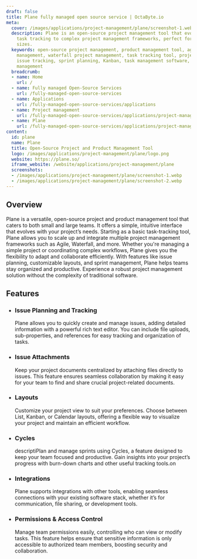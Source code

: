 ```yaml
---
draft: false
title: Plane fully managed open source service | OctaByte.io
meta:
  cover: /images/applications/project-management/plane/screenshot-1.webp
  description: Plane is an open-source project management tool that evolves from simple
    task tracking to complex project management frameworks, perfect for teams of all
    sizes.
  keywords: open-source project management, product management tool, agile project
    management, waterfall project management, task tracking tool, project collaboration,
    issue tracking, sprint planning, Kanban, task management software, Plane project
    management
  breadcrumb:
  - name: Home
    url: /
  - name: Fully managed Open-Source Services
    url: /fully-managed-open-source-services
  - name: Applications
    url: /fully-managed-open-source-services/applications
  - name: Project management
    url: /fully-managed-open-source-services/applications/project-management
  - name: Plane
    url: /fully-managed-open-source-services/applications/project-management/plane
content:
  id: plane
  name: Plane
  title: Open-Source Project and Product Management Tool
  logo: /images/applications/project-management/plane/logo.png
  website: https://plane.so/
  iframe_website: /website/applications/project-management/plane
  screenshots:
  - /images/applications/project-management/plane/screenshot-1.webp
  - /images/applications/project-management/plane/screenshot-2.webp
---
```


## Overview

Plane is a versatile, open-source project and product management tool that caters to both small and large teams. It offers a simple, intuitive interface that evolves with your project’s needs. Starting as a basic task-tracking tool, Plane allows you to scale up and integrate multiple project management frameworks such as Agile, Waterfall, and more. Whether you're managing a simple project or coordinating complex workflows, Plane gives you the flexibility to adapt and collaborate efficiently. With features like issue planning, customizable layouts, and sprint management, Plane helps teams stay organized and productive. Experience a robust project management solution without the complexity of traditional software.

## Features

- ### Issue Planning and Tracking

  Plane allows you to quickly create and manage issues, adding detailed information with a powerful rich text editor. You can include file uploads, sub-properties, and references for easy tracking and organization of tasks.

- ### Issue Attachments

  Keep your project documents centralized by attaching files directly to issues. This feature ensures seamless collaboration by making it easy for your team to find and share crucial project-related documents.

- ### Layouts

  Customize your project view to suit your preferences. Choose between List, Kanban, or Calendar layouts, offering a flexible way to visualize your project and maintain an efficient workflow.

- ### Cycles

  descriptiPlan and manage sprints using Cycles, a feature designed to keep your team focused and productive. Gain insights into your project’s progress with burn-down charts and other useful tracking tools.on

- ### Integrations

  Plane supports integrations with other tools, enabling seamless connections with your existing software stack, whether it’s for communication, file sharing, or development tools.

- ### Permissions & Access Control

  Manage team permissions easily, controlling who can view or modify tasks. This feature helps ensure that sensitive information is only accessible to authorized team members, boosting security and collaboration.